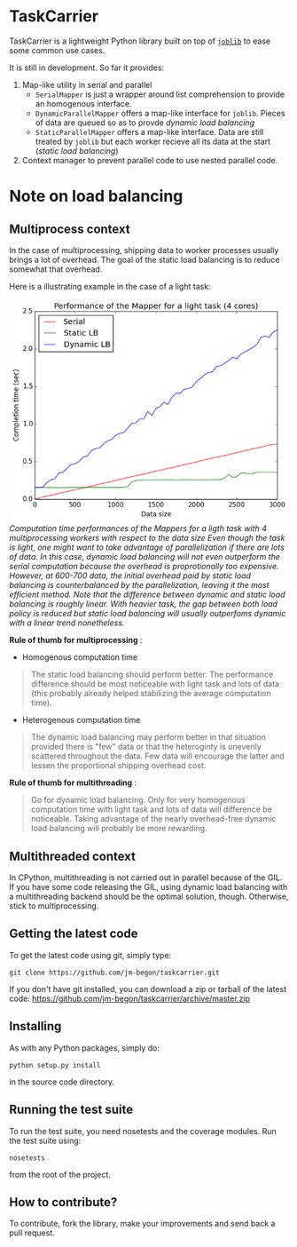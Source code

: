 TaskCarrier
===========
TaskCarrier is a lightweight Python library built on top of [`joblib`](https://pythonhosted.org/joblib/) to ease some common use cases.

It is still in development. So far it provides:

1. Map-like utility in serial and parallel
    * `SerialMapper` is just a wrapper around list comprehension to provide an homogenous interface.
    * `DynamicParallelMapper` offers a map-like interface for `joblib`. Pieces of data are queued so as to provde *dynamic load balancing*
    * `StaticParallelMapper` offers a map-like interface. Data are still treated by `joblib` but each worker recieve all its data at the start (*static load balancing*)
2. Context manager to prevent parallel code to use nested parallel code.

# Note on load balancing

## Multiprocess context
In the case of multiprocessing, shipping data to worker processes usually brings a lot of overhead. The goal of the static load balancing is to reduce somewhat that overhead.

Here is a illustrating example in the case of a light task:

![Load balancing benchmark](inc_size_light_task.png)
_Computation time performances of the Mappers for a ligth task with 4 multiprocessing workers with respect to the data size_
_Even though the task is light, one might want to take advantage of parallelization if there are lots of data. In this case, dynamic load balancing
will not even outperform the serial computation because the overhead is proprotionally too expensive. However, at 600-700 data, the initial overhead paid by static load balancing is counterbalanced by the parallelization, leaving it the most efficient method. Note that the difference between dynamic and static load balancing is roughly linear. With heavier task, the gap between both load policy is reduced but static load balancing will usually outperfoms dynamic with a linear trend nonetheless._

**Rule of thumb for multiprocessing** :
* Homogenous computation time

> The static load balancing should perform better. The performance difference should be most noticeable with light task and lots of data (this probably already helped stabilizing the average computation time).

* Heterogenous computation time

> The dynamic load balancing may perform better in that situation provided there is "few" data or that the heteroginty is unevenly scattered throughout the data. Few data will encourage the latter and lessen the proportional shipping overhead cost.

**Rule of thumb for multithreading** :
> Go for dynamic load balancing. Only for very homogenous computation time with light task and lots of data will difference be noticeable. Taking advantage of the nearly overhead-free dynamic load balancing will probably be more rewarding.

## Multithreaded context
In CPython, multithreading is not carried out in parallel because of the GIL. If you have some code releasing the GIL, using dynamic load balancing with a multithreading backend should be the optimal solution, though. Otherwise, stick to multiprocessing.

Getting the latest code
-----------------------

To get the latest code using git, simply type:


    git clone https://github.com/jm-begon/taskcarrier.git

If you don't have git installed, you can download a zip or tarball of the
latest code: https://github.com/jm-begon/taskcarrier/archive/master.zip



Installing
----------

As with any Python packages, simply do:

    python setup.py install

in the source code directory.


Running the test suite
----------------------

To run the test suite, you need nosetests and the coverage modules.
Run the test suite using:

    nosetests

from the root of the project.


How to contribute?
------------------

To contribute, fork the library, make your improvements and send back a pull request.
